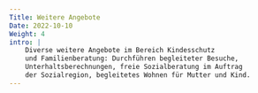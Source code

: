 ```yaml
---
Title: Weitere Angebote
Date: 2022-10-10
Weight: 4
intro: |
    Diverse weitere Angebote im Bereich Kindesschutz
    und Familienberatung: Durchführen begleiteter Besuche,
    Unterhaltsberechnungen, freie Sozialberatung im Auftrag
    der Sozialregion, begleitetes Wohnen für Mutter und Kind.
---
```

